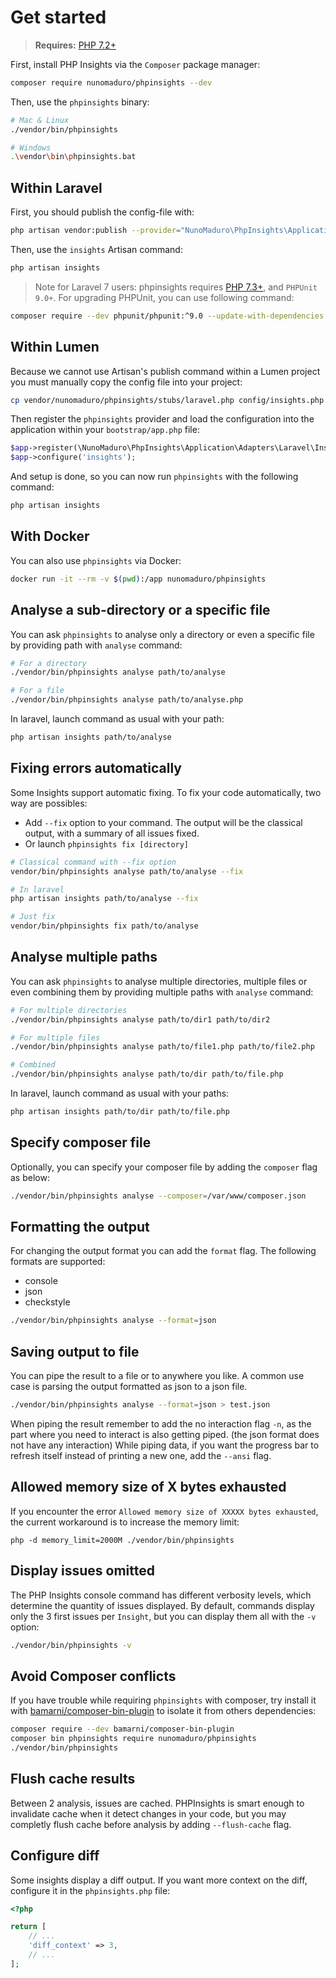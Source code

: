 # Get started

> **Requires:** [PHP 7.2+](https://php.net/releases/)

First, install PHP Insights via the `Composer` package manager:
```bash
composer require nunomaduro/phpinsights --dev
```

Then, use the `phpinsights` binary:
```bash
# Mac & Linux
./vendor/bin/phpinsights

# Windows
.\vendor\bin\phpinsights.bat
```

## Within Laravel

First, you should publish the config-file with:
```bash
php artisan vendor:publish --provider="NunoMaduro\PhpInsights\Application\Adapters\Laravel\InsightsServiceProvider"
```

Then, use the `insights` Artisan command:
```bash
php artisan insights
```

> Note for Laravel 7 users: phpinsights requires [PHP 7.3+](https://php.net/releases/), and `PHPUnit 9.0+`. For upgrading PHPUnit, you can use following command:
 ```bash
 composer require --dev phpunit/phpunit:^9.0 --update-with-dependencies
 ```

## Within Lumen

Because we cannot use Artisan's publish command within a Lumen project you must manually copy the config file into your project:

```bash
cp vendor/nunomaduro/phpinsights/stubs/laravel.php config/insights.php
```

Then register the `phpinsights` provider and load the configuration into the application within your `bootstrap/app.php` file:

```php
$app->register(\NunoMaduro\PhpInsights\Application\Adapters\Laravel\InsightsServiceProvider::class);
$app->configure('insights');
```

And setup is done, so you can now run `phpinsights` with the following command:

```bash
php artisan insights
```

## With Docker

You can also use `phpinsights` via Docker:
```bash
docker run -it --rm -v $(pwd):/app nunomaduro/phpinsights
```

## Analyse a sub-directory or a specific file

You can ask `phpinsights` to analyse only a directory or even a specific file by providing path with `analyse` command:

```bash
# For a directory
./vendor/bin/phpinsights analyse path/to/analyse

# For a file
./vendor/bin/phpinsights analyse path/to/analyse.php
```

In laravel, launch command as usual with your path:

```bash
php artisan insights path/to/analyse
```

## Fixing errors automatically <Badge text="^2.0"/>

Some Insights support automatic fixing. 
To fix your code automatically, two way are possibles: 

* Add `--fix` option to your command. The output will be the classical output, with a summary of all issues fixed.
* Or launch `phpinsights fix [directory]`

```bash
# Classical command with --fix option
vendor/bin/phpinsights analyse path/to/analyse --fix

# In laravel
php artisan insights path/to/analyse --fix

# Just fix
vendor/bin/phpinsights fix path/to/analyse
```

## Analyse multiple paths <Badge text="^2.0"/>
You can ask `phpinsights` to analyse multiple directories, multiple files or even combining them by providing multiple paths with `analyse` command:

```bash
# For multiple directories
./vendor/bin/phpinsights analyse path/to/dir1 path/to/dir2

# For multiple files
./vendor/bin/phpinsights analyse path/to/file1.php path/to/file2.php

# Combined
./vendor/bin/phpinsights analyse path/to/dir path/to/file.php
```

In laravel, launch command as usual with your paths:

```bash
php artisan insights path/to/dir path/to/file.php
```

## Specify composer file <Badge text="^2.0"/>

Optionally, you can specify your composer file by adding the `composer` flag as below:

```bash
./vendor/bin/phpinsights analyse --composer=/var/www/composer.json
```

## Formatting the output

For changing the output format you can add the `format` flag. The following formats are supported:

- console
- json
- checkstyle

```bash
./vendor/bin/phpinsights analyse --format=json
```

## Saving output to file

You can pipe the result to a file or to anywhere you like.
A common use case is parsing the output formatted as json to a json file.

```bash
./vendor/bin/phpinsights analyse --format=json > test.json
```

When piping the result remember to add the no interaction flag `-n`, as the part where you need to interact is also getting piped. (the json format does not have any interaction)
While piping data, if you want the progress bar to refresh itself instead of printing a new one, add the `--ansi` flag.

## Allowed memory size of X bytes exhausted

If you encounter the error `Allowed memory size of XXXXX bytes exhausted`, the current workaround is to increase the memory limit:
```
php -d memory_limit=2000M ./vendor/bin/phpinsights
```

## Display issues omitted

The PHP Insights console command has different verbosity levels, which determine the quantity of issues displayed. By default, commands display only the 3 first issues per `Insight`, but you can display them all with the `-v` option:
```bash
./vendor/bin/phpinsights -v
```

## Avoid Composer conflicts

If you have trouble while requiring `phpinsights` with composer, try install it with [bamarni/composer-bin-plugin](https://github.com/bamarni/composer-bin-plugin) to isolate it from others dependencies:

```bash
composer require --dev bamarni/composer-bin-plugin
composer bin phpinsights require nunomaduro/phpinsights
./vendor/bin/phpinsights
```

## Flush cache results <Badge text="^2.0"/>

Between 2 analysis, issues are cached. 
PHPInsights is smart enough to invalidate cache when it detect changes in your code, but you may completly flush cache before analysis by adding `--flush-cache` flag.

## Configure diff <Badge text="^2.0"/>

Some insights display a diff output.
If you want more context on the diff, configure it in the `phpinsights.php` file:

```php
<?php

return [
    // ...
    'diff_context' => 3,
    // ...
];
```
